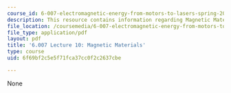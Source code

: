 ```yaml
---
course_id: 6-007-electromagnetic-energy-from-motors-to-lasers-spring-2011
description: This resource contains information regarding Magnetic Materials.
file_location: /coursemedia/6-007-electromagnetic-energy-from-motors-to-lasers-spring-2011/6f69bf2c5e5f71fca37cc0f2c2637cbe_MIT6_007S11_lec10.pdf
file_type: application/pdf
layout: pdf
title: '6.007 Lecture 10: Magnetic Materials'
type: course
uid: 6f69bf2c5e5f71fca37cc0f2c2637cbe

---
```

None